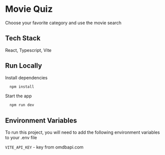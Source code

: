 
# Movie Quiz

Choose your favorite category and use the movie search




## Tech Stack

React, Typescript, Vite



## Run Locally


Install dependencies

```bash
  npm install
```

Start the app

```bash
  npm run dev
```


## Environment Variables

To run this project, you will need to add the following environment variables to your .env file

`VITE_API_KEY` - key from omdbapi.com



